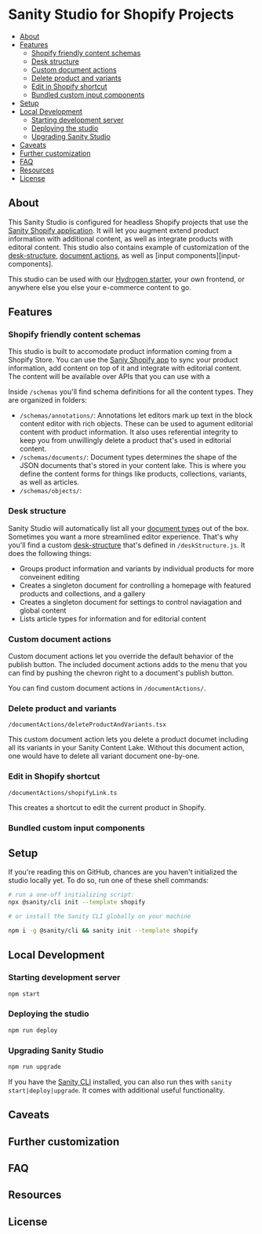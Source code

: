 # Sanity Studio for Shopify Projects

- [About](#about)
- [Features](#features)
  - [Shopify friendly content schemas](#shopify-friendly-content-schemas)
  - [Desk structure](#desk-structure)
  - [Custom document actions](#custom-document-actions)
  - [Delete product and variants](#delete-product-and-variants)
  - [Edit in Shopify shortcut](#edit-in-shopify-shortcut)
  - [Bundled custom input components](#bundled-custom-input-components)
- [Setup](#setup)
- [Local Development](#local-development)
  - [Starting development server](#starting-development-server)
  - [Deploying the studio](#deploying-the-studio)
  - [Upgrading Sanity Studio](#upgrading-sanity-studio)
- [Caveats](#caveats)
- [Further customization](#further-customization)
- [FAQ](#faq)
- [Resources](#resources)
- [License](#license)

## About

This Sanity Studio is configured for headless Shopify projects that use the [Sanity Shopify application][sanity-shopify]. It will let you augment extend product information with additional content, as well as integrate products with editoral content. This studio also contains example of customization of the [desk-structure][desk-structure], [document actions][document-actions], as well as [input components][input-components].

This studio can be used with our [Hydrogen starter][hydrogen-demo], your own frontend, or anywhere else you else your e-commerce content to go.

## Features

### Shopify friendly content schemas

This studio is built to accomodate product information coming from a Shopify Store. You can use the [Saniy Shopify app][sanity-shopify] to sync your product information, add content on top of it and integrate with editorial content. The content will be available over APIs that you can use with a

Inside `/schemas` you'll find schema definitions for all the content types. They are organized in folders:

- `/schemas/annotations/`: Annotations let editors mark up text in the block content editor with rich objects. These can be used to agument editorial content with product information. It also uses referential integrity to keep you from unwillingly delete a product that's used in editorial content.
- `/schemas/documents/`: Document types determines the shape of the JSON documents that's stored in your content lake. This is where you define the content forms for things like products, collections, variants, as well as articles.
- `/schemas/objects/`:

### Desk structure

Sanity Studio will automatically list all your [document types][document-types] out of the box. Sometimes you want a more streamlined editor experience. That's why you'll find a custom [desk-structure][desk-structure] that's defined in `/deskStructure.js`. It does the following things:

- Groups product information and variants by individual products for more conveinent editing
- Creates a singleton document for controlling a homepage with featured products and collections, and a gallery
- Creates a singleton document for settings to control naviagation and global content
- Lists article types for information and for editorial content

### Custom document actions

Custom document actions let you override the default behavior of the publish button. The included document actions adds to the menu that you can find by pushing the chevron right to a document's publish button.

You can find custom document actions in `/documentActions/`.

### Delete product and variants

`/documentActions/deleteProductAndVariants.tsx`

This custom document action lets you delete a product documet including all its variants in your Sanity Content Lake. Without this document action, one would have to delete all variant document one-by-one.

### Edit in Shopify shortcut

`/documentActions/shopifyLink.ts`

This creates a shortcut to edit the current product in Shopify.

### Bundled custom input components

## Setup

If you're reading this on GitHub, chances are you haven't initialized the studio locally yet. To do so, run one of these shell commands:

```sh
# run a one-off initializing script:
npx @sanity/cli init --template shopify

# or install the Sanity CLI globally on your machine

npm i -g @sanity/cli && sanity init --template shopify
```

## Local Development

### Starting development server

```sh
npm start
```

### Deploying the studio

```sh
npm run deploy
```

### Upgrading Sanity Studio

```sh
npm run upgrade
```

If you have the [Sanity CLI][sanity-cli] installed, you can also run thes with `sanity start|deploy|upgrade`. It comes with additional useful functionality.

## Caveats

## Further customization

## FAQ

## Resources

## License

[sanity-shopify]: https://shopify.com/marketplace
[desk-structure]: https://www.sanity.io/docs/structure-builder
[document-actions]: https://www.sanity.io/docs/custom–document-actions
[custom-input-components]: https://www.sanity.io/docs/custom-input-components
[document-types]: https://www.sanity.io/docs/
[hydrogen-demo]: https://www.github.com/@TODO
[sanity-cli]: https://www.sanity.io/docs/cli
